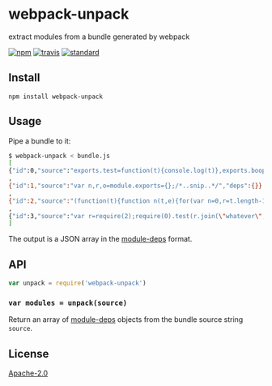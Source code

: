 # webpack-unpack

extract modules from a bundle generated by webpack

[![npm][npm-image]][npm-url]
[![travis][travis-image]][travis-url]
[![standard][standard-image]][standard-url]

[npm-image]: https://img.shields.io/npm/v/webpack-unpack.svg?style=flat-square
[npm-url]: https://www.npmjs.com/package/webpack-unpack
[travis-image]: https://img.shields.io/travis/goto-bus-stop/webpack-unpack.svg?style=flat-square
[travis-url]: https://travis-ci.org/goto-bus-stop/webpack-unpack
[standard-image]: https://img.shields.io/badge/code%20style-standard-brightgreen.svg?style=flat-square
[standard-url]: http://npm.im/standard

## Install

```
npm install webpack-unpack
```

## Usage

Pipe a bundle to it:

```bash
$ webpack-unpack < bundle.js
[
{"id":0,"source":"exports.test=function(t){console.log(t)},exports.boop=\"beep\"","deps":{}}
,
{"id":1,"source":"var n,r,o=module.exports={};/*..snip..*/","deps":{}}
,
{"id":2,"source":"(function(t){function n(t,e){for(var n=0,r=t.length-1;r>=0;r--){var /*..snip..*/","deps":{"1":1}}
,
{"id":3,"source":"var r=require(2);require(0).test(r.join(\"whatever\",\"lol\"))","deps":{"0":0,"2":2}}
]
```

The output is a JSON array in the [module-deps][] format.

## API

```js
var unpack = require('webpack-unpack')
```

### `var modules = unpack(source)`

Return an array of [module-deps][] objects from the bundle source string `source`.

## License

[Apache-2.0](LICENSE.md)

[module-deps]: https://github.com/browserify/module-deps#output-objects
